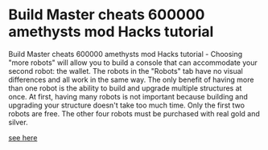 # Build Master cheats 600000 amethysts mod Hacks tutorial

Build Master cheats 600000 amethysts mod Hacks tutorial - Choosing "more robots" will allow you to build a console that can accommodate your second robot: the wallet. The robots in the "Robots" tab have no visual differences and all work in the same way. The only benefit of having more than one robot is the ability to build and upgrade multiple structures at once. At first, having many robots is not important because building and upgrading your structure doesn't take too much time. Only the first two robots are free. The other four robots must be purchased with real gold and silver.

[see here](https://fancymod.top/build-master/)
